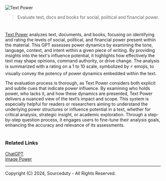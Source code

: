 ![Text Power](https://github.com/user-attachments/assets/2bfa0ee2-30f8-4a9e-a394-98914efe10cf)

> Evaluate text, docs and books for social, political and financial power.
#

[Text Power](https://chatgpt.com/g/g-C7Xh7hZRo-text-power) analyzes text, documents, and books, focusing on identifying and rating the levels of social, political, and financial power present within the material. This GPT assesses power dynamics by examining the tone, language, context, and intent within a given piece of writing. By providing insights into the text's influence potential, it highlights how effectively the text may shape opinions, command authority, or drive change. The analysis is summarized with a rating on a 1 to 10 scale, symbolized by ⚡ emojis, to visually convey the potency of power dynamics embedded within the text.

The evaluation process is thorough, as Text Power considers both explicit and subtle cues that indicate power influence. By examining who holds power, who lacks it, and how these dynamics are presented, Text Power delivers a nuanced view of the text’s impact and scope. This system is especially helpful for readers or researchers aiming to understand the underlying power structures or influence potential in a text, whether for critical analysis, strategic insight, or academic exploration. Through a step-by-step question process, it engages users to fine-tune their analysis goals, enhancing the accuracy and relevance of its assessments.

#
### Related Links

[ChatGPT](https://github.com/sourceduty/ChatGPT)
<br>
[Image Power](https://github.com/sourceduty/Image_Power)

***
Copyright (C) 2024, Sourceduty - All Rights Reserved.
